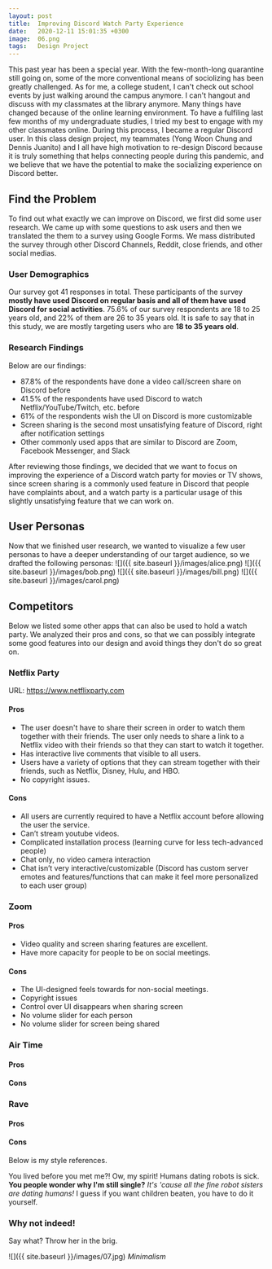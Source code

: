 ```yaml
---
layout: post
title:  Improving Discord Watch Party Experience
date:   2020-12-11 15:01:35 +0300
image:  06.png
tags:   Design Project
---
```

This past year has been a special year. With the few-month-long quarantine still going on, some of the more conventional means of sociolizing has been greatly challenged. As for me, a college student, I can't check out school events by just walking around the campus anymore. I can't hangout and discuss with my classmates at the library anymore. Many things have changed because of the online learning environment. To have a fulfiling last few months of my undergraduate studies, I tried my best to engage with my other classmates online. During this process, I became a regular Discord user. In this class design project, my teammates (Yong Woon Chung and Dennis Juanito) and I all have high motivation to re-design Discord because it is truly something that helps connecting people during this pandemic, and we believe that we have the potential to make the socializing experience on Discord better.

## Find the Problem
To find out what exactly we can improve on Discord, we first did some user research. We came up with some questions to ask users and then we translated the them to a survey using Google Forms. We mass distributed the survey through other Discord Channels, Reddit, close friends, and other social medias. 

### User Demographics
Our survey got 41 responses in total. These participants of the survey __mostly have used Discord on regular basis and all of them have used Discord for social activities__. 75.6% of our survey respondents are 18 to 25 years old, and 22% of them are 26 to 35 years old. It is safe to say that in this study, we are mostly targeting users who are __18 to 35 years old__.

### Research Findings
Below are our findings:

* 87.8% of the respondents have done a video call/screen share on Discord before
* 41.5% of the respondents have used Discord to watch Netflix/YouTube/Twitch, etc. before
* 61% of the respondents wish the UI on Discord is more customizable
* Screen sharing is the second most unsatisfying feature of Discord, right after notification settings
* Other commonly used apps that are similar to Discord are Zoom, Facebook Messenger, and Slack

After reviewing those findings, we decided that we want to focus on improving the experience of a Discord watch party for movies or TV shows, since screen sharing is a commonly used feature in Discord that people have complaints about, and a watch party is a particular usage of this slightly unsatisfying feature that we can work on.

## User Personas
Now that we finished user research, we wanted to visualize a few user personas to have a deeper understanding of our target audience, so we drafted the following personas:
![]({{ site.baseurl }}/images/alice.png)
![]({{ site.baseurl }}/images/bob.png)
![]({{ site.baseurl }}/images/bill.png)
![]({{ site.baseurl }}/images/carol.png)

## Competitors
Below we listed some other apps that can also be used to hold a watch party. We analyzed their pros and cons, so that we can possibly integrate some good features into our design and avoid things they don't do so great on.

### Netflix Party
URL: https://www.netflixparty.com
#### Pros
* The user doesn't have to share their screen in order to watch them together with their friends. The user only needs to share a link to a Netflix video with their friends so that they can start to watch it together.
* Has interactive live comments that visible to all users.
* Users have a variety of options that they can stream together with their friends, such as Netflix, Disney, Hulu, and HBO.
* No copyright issues.

#### Cons
* All users are currently required to have a Netflix account before allowing the user the service.
* Can’t stream youtube videos.
* Complicated installation process (learning curve for less tech-advanced people)
* Chat only, no video camera interaction
* Chat isn’t very interactive/customizable (Discord has custom server emotes and features/functions that can make it feel more personalized to each user group)

### Zoom
#### Pros
* Video quality and screen sharing features are excellent.
* Have more capacity for people to be on social meetings.

#### Cons
* The UI-designed feels towards for non-social meetings.
* Copyright issues
* Control over UI disappears when sharing screen
* No volume slider for each person
* No volume slider for screen being shared

### Air Time
#### Pros
#### Cons

### Rave
#### Pros
#### Cons

Below is my style references.

You lived before you met me?! Ow, my spirit! Humans dating robots is sick. __You people wonder why I'm still single?__ *It's 'cause all the fine robot sisters are dating humans!* I guess if you want children beaten, you have to do it yourself.
### Why not indeed!

Say what? Throw her in the brig. 

![]({{ site.baseurl }}/images/07.jpg)
*Minimalism*